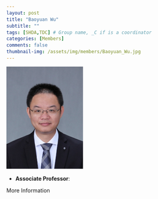 ```yaml
---
layout: post
title: "Baoyuan Wu"
subtitle: ""
tags: [SHDA,TDC] # Group name, _C if is a coordinator
categories: [Members]
comments: false
thumbnail-img: /assets/img/members/Baoyuan_Wu.jpg
---
```


<!-- photo -->
<!-- size: 200px width use html-->
<img
    src="../../assets/img/members/Baoyuan_Wu.jpg"
    alt="Baoyuan Wu"
    style="width: 200px; align: left;"
/>

<!-- bio -->
- **Associate Professor**:

<p>
    <a
        href="https://sds.cuhk.edu.cn/en/teacher/637"
        style="text-decoration: none"
        >More Information</a
    >
</p>